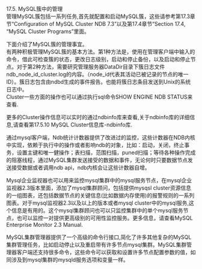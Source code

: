 17.5. MySQL簇中的管理   
  管理MySQL簇包括一系列任务,首先就配置和启动MySQL簇，这些请参考第17.3章节“Configuration of MySQL Cluster NDB 7.3”以及第17.4章节“Section 17.4, “MySQL Cluster Programs”里面。   

下面介绍了MySQL簇的管理事宜。   
有两种积极管理MySQL簇的基本方法。第1种方法是，使用在管理客户端中输入的命令，借此可检查簇的状态，更改日志级别，启动和停止备份，以及启动和停止节点。对于第2种方法，需要研究管理服务器DataDir目录下簇日志文件ndb_node_id_cluster.log的内容。（node_id代表其活动已被记录的节点的唯一ID）。簇日志包含由ndbd生成的事件报告。也能将簇日志条目发送到Unix的系统日志中。   
Cluster一些方面的操作也可以通过执行sql命令SHOW ENGINE NDB STATUS来查看.   

更多的Cluster操作信息可以实时的通过ndbinfo库来查看,关于ndbinfo库的详细信息,请查看第17.5.10 MySQL Cluster信息库-ndbinfo库.   


通过mysql客户端，Ndb统计计数器提供了改进过的监控，这些计数器在NDB内核中实现，依赖于执行中的操作或者影响ndb的对象，比如：启动，关闭，终止事务，设置主键和唯一健操作；表扫描，范围扫描，puned扫描；等待各种操作完成的阻塞线程，通过MySQL集群发送接受的数据和事件，无论何时只要数据节点发送接受数据或者调用ndb api，ndb内核会让这些计数器自增。    

Mysql企业监视器也可以用来监控mysql集群中的mysql服务节点，在mysql企业监视器2.3版本里面，添加了mysql集群顾问，包括提供mysqsl cluster资源信息的一组图表，还包括数据节点的关键信息(比如数据内存使用)的报警规则的一系列图表。对于mysql监视器2.3以及以上的版本或者mysql cluster中的mysql服务,这个信息是有用的。这个mysql集群顾问也可以只监控集群中的单个mysql服务节点，也可以监控一对提供更高级别的可用性监控服务。更多信息，请查看MySQL Enterprise Monitor 2.3 Manual.   

MySQL集群管理器提供了一个高级的命令行接口,简化了许多其他复杂的MySQL集群管理任务，比如启动停止以及重启带有许多节点mysql集群。MySQL集群管理器客户端还支持很多命令，这些命令可以获取和设置许多节点配置参数的值，如同涉及到mysql集群的mysqld服务选项和变量一样。    


